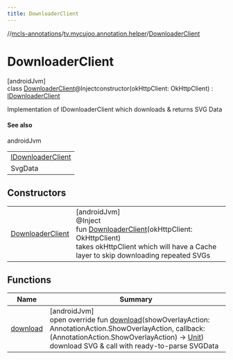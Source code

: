```yaml
---
title: DownloaderClient
---
```

//[mcls-annotations](../../../index.html)/[tv.mycujoo.annotation.helper](../index.html)/[DownloaderClient](index.html)



# DownloaderClient



[androidJvm]\
class [DownloaderClient](index.html)@Injectconstructor(okHttpClient: OkHttpClient) : [IDownloaderClient](../-i-downloader-client/index.html)

Implementation of IDownloaderClient which downloads & returns SVG Data



#### See also


androidJvm

| |
|---|
| [IDownloaderClient](../-i-downloader-client/index.html) |
| SvgData |



## Constructors


| | |
|---|---|
| [DownloaderClient](-downloader-client.html) | [androidJvm]<br>@Inject<br>fun [DownloaderClient](-downloader-client.html)(okHttpClient: OkHttpClient)<br>takes okHttpClient which will have a Cache layer to skip downloading repeated SVGs |


## Functions


| Name | Summary |
|---|---|
| [download](download.html) | [androidJvm]<br>open override fun [download](download.html)(showOverlayAction: AnnotationAction.ShowOverlayAction, callback: (AnnotationAction.ShowOverlayAction) -&gt; [Unit](https://kotlinlang.org/api/latest/jvm/stdlib/kotlin/-unit/index.html))<br>download SVG & call with ready-to-parse SVGData |

